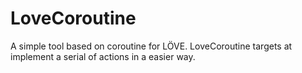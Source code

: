 # LoveCoroutine
A simple tool based on coroutine for LÖVE. LoveCoroutine targets at implement a serial of actions in a easier way.

